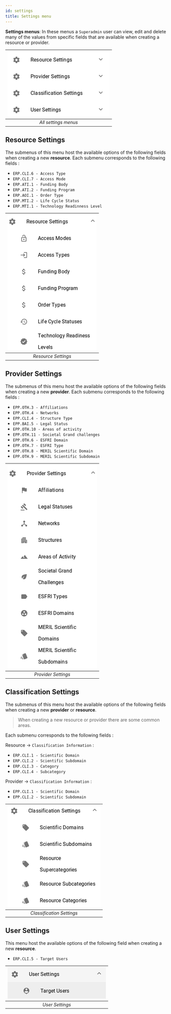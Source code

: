 ```yaml
---
id: settings
title: Settings menu
---
```



**Settings menus**: In these menus a `Superadmin` user can view, edit and delete many of the values from specific fields that are available when creating a resource or provider.

| ![SettingsMenus](assets/settings.png) |
|:--------------------:|
| *All settings menus* |


## Resource Settings
The submenus of this menu host the available options of the following fields when creating a new **resource**.
Each submenu corresponds to the following fields :
* `ERP.CLI.6 - Access Type`
* `ERP.CLI.7 - Access Mode`
* `ERP.ATI.1 - Funding Body`
* `ERP.ATI.2 - Funding Program`
* `ERP.AOI.1 - Order Type`
* `ERP.MTI.2 - Life Cycle Status`
* `ERP.MTI.1 - Technology Readinness Level`

| ![resource_settings](assets/resource_settings.png) |
|:--------------------:|
| *Resource Settings* |


## Provider Settings
The submenus of this menu host the available options of the following fields when creating a new **provider**.
Each submenu corresponds to the following fields :
* `EPP.OTH.3 - Affiliations`
* `EPP.OTH.4 - Networks`
* `EPP.CLI.4 - Structure Type`
* `EPP.BAI.5 - Legal Status`
* `EPP.OTH.10 - Areas of activity`
* `EPP.OTH.11 - Societal Grand challenges`
* `EPP.OTH.6 - ESFRI Domain`
* `EPP.OTH.7 - ESFRI Type`
* `EPP.OTH.8 - MERIL Scientific Domain`
* `EPP.OTH.9 - MERIL Scientific Subdomain`

| ![provider_settings](assets/provider_settings.png) |
|:--------------------:|
| *Provider Settings* |


## Classification Settings
The submenus of this menu host the available options of the following fields when creating a new **provider** or **resource**.
> When creating a new resource or provider there are some common areas.

Each submenu corresponds to the following fields :

Resource -> `Classification Information` :
* `ERP.CLI.1 - Scientific Domain`
* `ERP.CLI.2 - Scientific Subdomain`
* `ERP.CLI.3 - Category`
* `ERP.CLI.4 - Subcategory`

Provider  -> `Classification Information` :
* `EPP.CLI.1 - Scientific Domain`
* `EPP.CLI.2 - Scientific Subdomain`

| ![classification_settings](assets/classification_settings.png) |
|:--------------------:|
| *Classification Settings* |


## User Settings
This menu host the available options of the following field when creating a new **resource**.

* `ERP.CLI.5 - Target Users`

| ![user_settings](assets/user_settings.png) |
|:--------------------:|
| *User Settings* |
